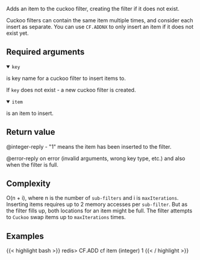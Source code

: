 Adds an item to the cuckoo filter, creating the filter if it does not exist.

Cuckoo filters can contain the same item multiple times, and consider each insert as separate.
You can use `CF.ADDNX` to only insert an item if it does not exist yet.

## Required arguments

<details open><summary><code>key</code></summary>

is key name for a cuckoo filter to insert items to.

If `key` does not exist - a new cuckoo filter is created.
</details>

<details open><summary><code>item</code></summary>

is an item to insert.
</details>

## Return value

@integer-reply - "1" means the item has been inserted to the filter.

@error-reply on error (invalid arguments, wrong key type, etc.) and also when the filter is full.

## Complexity

O(n + i), where n is the number of `sub-filters` and i is `maxIterations`.
Inserting items requires up to 2 memory accesses per `sub-filter`.
But as the filter fills up, both locations for an item might be full. The filter
attempts to `Cuckoo` swap items up to `maxIterations` times.

## Examples

{{< highlight bash >}}
redis> CF.ADD cf item
(integer) 1
{{< / highlight >}}
